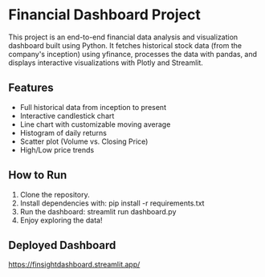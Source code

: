 # Financial Dashboard Project

This project is an end-to-end financial data analysis and visualization dashboard built using Python. It fetches historical stock data (from the company's inception) using yfinance, processes the data with pandas, and displays interactive visualizations with Plotly and Streamlit.

## Features

- Full historical data from inception to present
- Interactive candlestick chart
- Line chart with customizable moving average
- Histogram of daily returns
- Scatter plot (Volume vs. Closing Price)
- High/Low price trends

## How to Run

1. Clone the repository.
2. Install dependencies with: pip install -r requirements.txt
3. Run the dashboard: streamlit run dashboard.py
4. Enjoy exploring the data!

## Deployed Dashboard
https://finsightdashboard.streamlit.app/
